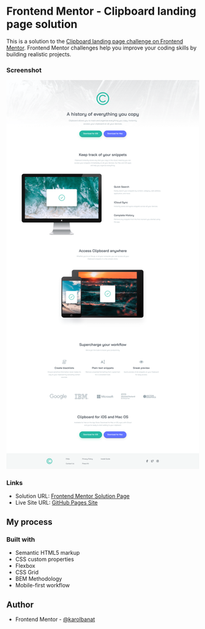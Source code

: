 # Frontend Mentor - Clipboard landing page solution

This is a solution to the [Clipboard landing page challenge on Frontend Mentor](https://www.frontendmentor.io/challenges/clipboard-landing-page-5cc9bccd6c4c91111378ecb9). Frontend Mentor challenges help you improve your coding skills by building realistic projects.

### Screenshot

![](./screenshot.png)

### Links

- Solution URL: [Frontend Mentor Solution Page](https://your-solution-url.com)
- Live Site URL: [GitHub Pages Site](https://your-live-site-url.com)

## My process

### Built with

- Semantic HTML5 markup
- CSS custom properties
- Flexbox
- CSS Grid
- BEM Methodology
- Mobile-first workflow

## Author

- Frontend Mentor - [@karolbanat](https://www.frontendmentor.io/profile/karolbanat)
